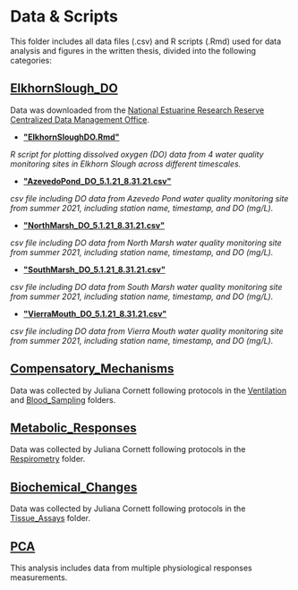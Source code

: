 # Data & Scripts

This folder includes all data files (.csv) and R scripts (.Rmd) used for data analysis and figures in the written thesis, divided into the following categories:

## [ElkhornSlough_DO](ElkhornSlough_DO)

Data was downloaded from the [National Estuarine Research Reserve Centralized Data Management Office](http://cdmo.baruch.sc.edu/dges/).

* [**"ElkhornSloughDO.Rmd"**](ElkhornSlough_DO/ElkhornSloughDO.Rmd)

_R script for plotting dissolved oxygen (DO) data from 4 water quality monitoring sites in Elkhorn Slough across different timescales._

* [**"AzevedoPond_DO_5.1.21_8.31.21.csv"**](ElkhornSlough_DO/AzevedoPond_DO_5.1.21_8.31.21.csv)

_csv file including DO data from Azevedo Pond water quality monitoring site from summer 2021, including station name, timestamp, and DO (mg/L)._

* [**"NorthMarsh_DO_5.1.21_8.31.21.csv"**](ElkhornSlough_DO/NorthMarsh_DO_5.1.21_8.31.21.csv)

_csv file including DO data from North Marsh water quality monitoring site from summer 2021, including station name, timestamp, and DO (mg/L)._

* [**"SouthMarsh_DO_5.1.21_8.31.21.csv"**](ElkhornSlough_DO/SouthMarsh_DO_5.1.21_8.31.21.csv)

_csv file including DO data from South Marsh water quality monitoring site from summer 2021, including station name, timestamp, and DO (mg/L)._

* [**"VierraMouth_DO_5.1.21_8.31.21.csv"**](ElkhornSlough_DO/VierraMouth_DO_5.1.21_8.31.21.csv)

_csv file including DO data from Vierra Mouth water quality monitoring site from summer 2021, including station name, timestamp, and DO (mg/L)._

## [Compensatory_Mechanisms](Compensatory_Mechanisms)

Data was collected by Juliana Cornett following protocols in the [Ventilation](/Protocols/Ventilation) and [Blood_Sampling](/Protocols/Blood_Sampling) folders. 

## [Metabolic_Responses](Metabolic_Responses)

Data was collected by Juliana Cornett following protocols in the [Respirometry](/Protocols/Respirometry) folder. 

## [Biochemical_Changes](Biochemical_Changes)

Data was collected by Juliana Cornett following protocols in the [Tissue_Assays](/Protocols/Tissue_Assays) folder. 

## [PCA](PCA)

This analysis includes data from multiple physiological responses measurements. 

